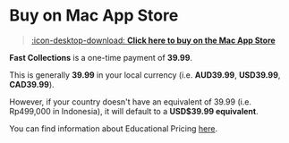 # Buy on Mac App Store

> [:icon-desktop-download: **Click here to buy on the Mac App Store**](https://apps.apple.com/us/app/fast-collections/id6463602034)

**Fast Collections** is a one-time payment of **39.99**.

This is generally **39.99** in your local currency (i.e. **AUD39.99**, **USD39.99**, **CAD39.99**).

However, if your country doesn't have an equivalent of 39.99 (i.e. Rp499,000 in Indonesia), it will default to a **USD$39.99 equivalent**.

You can find information about Educational Pricing [here](/educational/).
